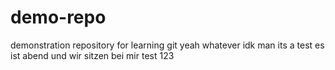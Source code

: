 # demo-repo
demonstration repository for learning git
yeah whatever
idk man its a test
es ist abend und wir sitzen bei mir
test 123